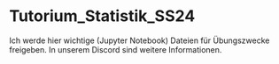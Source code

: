 # Tutorium_Statistik_SS24
Ich werde hier wichtige (Jupyter Notebook) Dateien für Übungszwecke freigeben. In unserem Discord sind weitere Informationen.

